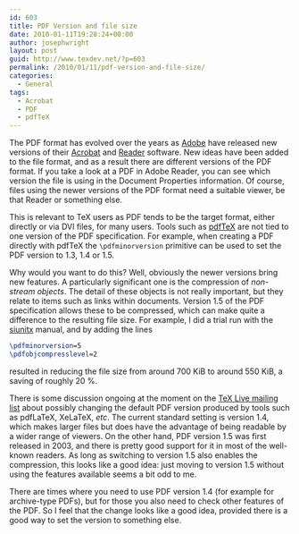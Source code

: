 ```yaml
---
id: 603
title: PDF Version and file size
date: 2010-01-11T19:28:24+00:00
author: josephwright
layout: post
guid: http://www.texdev.net/?p=603
permalink: /2010/01/11/pdf-version-and-file-size/
categories:
  - General
tags:
  - Acrobat
  - PDF
  - pdfTeX
---
```

The PDF format has evolved over the years as [Adobe](http://www.adobe.com/) have released new versions of their [Acrobat](http://www.adobe.com/products/acrobat/) and [Reader](http://get.adobe.com/uk/reader/) software. New ideas have been added to the file format, and as a result there are different versions of the PDF format. If you take a look at a PDF in Adobe Reader, you can see which version the file is using in the Document Properties information. Of course, files using the newer versions of the PDF format need a suitable viewer, be that Reader or something else.

This is relevant to TeX users as PDF tends to be the target format, either directly or via DVI files, for many users. Tools such as [pdfTeX](http://www.pdftex.org/) are not tied to one version of the PDF specification. For example, when creating a PDF directly with pdfTeX the `\pdfminorversion` primitive can be used to set the PDF version to 1.3, 1.4 or 1.5.

Why would you want to do this? Well, obviously the newer versions bring new features. A particularly significant one is the compression of _non-stream objects_. The detail of these objects is not really important, but they relate to items such as links within documents. Version 1.5 of the PDF specification allows these to be compressed, which can make quite a difference to the resulting file size. For example, I did a trial run with the [siunitx](https://ctan.org/pkg/siunitx) manual, and by adding the lines

```latex
\pdfminorversion=5
\pdfobjcompresslevel=2
```

resulted in reducing the file size from around 700 KiB to around 550 KiB, a saving of roughly 20 %.

There is some discussion ongoing at the moment on the [TeX Live mailing list](http://tug.org/mailman/listinfo/tex-live) about possibly changing the default PDF version produced by tools such as pdfLaTeX, XeLaTeX, _etc_. The current standard setting is version 1.4, which makes larger files but does have the advantage of being readable by a wider range of viewers. On the other hand, PDF version 1.5 was first released in 2003, and there is pretty good support for it in most of the well-known readers. As long as switching to version 1.5 also enables the compression, this looks like a good idea: just moving to version 1.5 without using the features available seems a bit odd to me.

There are times where you need to use PDF version 1.4 (for example for archive-type PDFs), but for those you also need to check other features of the PDF. So I feel that the change looks like a good idea, provided there is a good way to set the version to something else.
